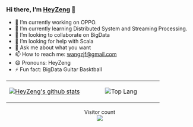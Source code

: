 ### Hi there, I’m [HeyZeng](www.zengjunfeng.com.cn) 👋



- 🔭 I’m currently working on OPPO.
- 🌱 I’m currently learning Distributed System and Streaming Processing.
- 👯 I’m looking to collaborate on BigData
- 🤔 I’m looking for help with Scala
- 💬 Ask me about what you want
- 📫 How to reach me: wangzjf@gmail.com
- 😄 Pronouns: HeyZeng
- ⚡ Fun fact: BigData Guitar Basktball


<table width="700px">
<tr>
<td align="center" valign="middle" width="50%">

[![HeyZeng's github stats](https://github-readme-stats.vercel.app/api?username=heyzeng "![HeyZeng's github stats")](https://github.com/heyzeng/github-readme-stats)

</td>
<td align="center" valign="middle" width="50%">

![Top Lang](https://github-readme-stats.vercel.app/api/top-langs/?username=HeyZeng&layout=compact)

</td>
</tr>
</table>

<p align="center"> 
  Visitor count<br>
  <img src="https://profile-counter.glitch.me/heyzeng/count.svg" />
</p>
